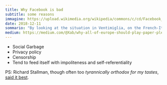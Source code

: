 ```yaml
---
title: Why Facebook is bad
subtitle: some reasons
immagine: https://upload.wikimedia.org/wikipedia/commons/c/cd/Facebook_logo_%28square%29.png
date: 2018-12-11
sommario: "By looking at the situation in Ventimiglia, on the French-Italian border, I instinctively thought of a 2013 indie game..."
medium: https://medium.com/@Xab/why-all-of-europe-should-play-paper-please-7d2903123bbf
---
```


- Social Garbage
- Privacy policy
- Censorship
- Tend to feed itself with impoliteness and self-referentiality

PS: Richard Stallman, though often too _tyrannically orthodox for my tastes_, [said it best](https://stallman.org/facebook.html).
